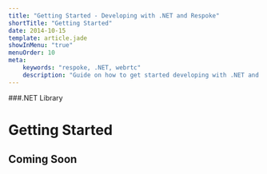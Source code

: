```yaml
---
title: "Getting Started - Developing with .NET and Respoke"
shortTitle: "Getting Started"
date: 2014-10-15
template: article.jade
showInMenu: "true"
menuOrder: 10
meta:
    keywords: "respoke, .NET, webrtc"
    description: "Guide on how to get started developing with .NET and Respoke."
---
```


###.NET Library
# Getting Started

## Coming Soon
